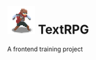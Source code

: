 # ![Game icon](https://raw.githubusercontent.com/Akawgan/textRPG/main/images/icon.png) TextRPG

A frontend training project
